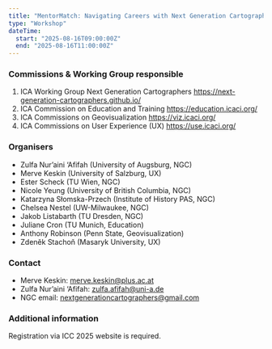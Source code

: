 ```yaml
---
title: "MentorMatch: Navigating Careers with Next Generation Cartographers"
type: "Workshop"
dateTime:
  start: "2025-08-16T09:00:00Z"
  end: "2025-08-16T11:00:00Z"
---
```


### Commissions & Working Group responsible

1. ICA Working Group Next Generation Cartographers https://next-generation-cartographers.github.io/
1. ICA Commission on Education and Training https://education.icaci.org/
1. ICA Commissions on Geovisualization https://viz.icaci.org/
1. ICA Commissions on User Experience (UX) https://use.icaci.org/

### Organisers

- Zulfa Nur’aini ‘Afifah (University of Augsburg, NGC)
- Merve Keskin (University of Salzburg, UX)
- Ester Scheck (TU Wien, NGC)
- Nicole Yeung (University of British Columbia, NGC)
- Katarzyna Słomska-Przech (Institute of History PAS, NGC)
- Chelsea Nestel (UW-Milwaukee, NGC)
- Jakob Listabarth (TU Dresden, NGC)
- Juliane Cron (TU Munich, Education)
- Anthony Robinson (Penn State, Geovisualization)
- Zdeněk Stachoň (Masaryk University, UX)

### Contact

- Merve Keskin: merve.keskin@plus.ac.at
- Zulfa Nur’aini ‘Afifah: zulfa.afifah@uni-a.de
- NGC email: nextgenerationcartographers@gmail.com

### Additional information

Registration via ICC 2025 website is required.
